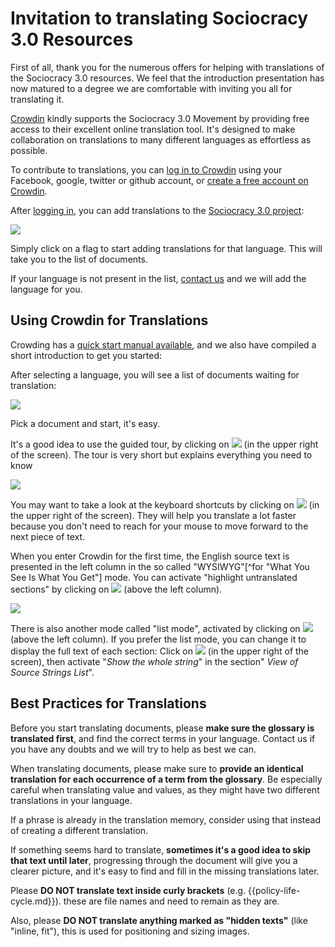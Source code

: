 # Invitation to translating Sociocracy 3.0 Resources #

First of all, thank you for the numerous offers for helping with translations of the Sociocracy 3.0 resources. We feel that the introduction presentation has now matured to a degree we are comfortable with inviting you all for translating it. 

[Crowdin](http://crowdin.com) kindly supports the Sociocracy 3.0 Movement by providing free access to their excellent online translation tool. It's designed to make collaboration on translations to many different languages as effortless as possible.

To contribute to translations, you can [log in to Crowdin](https://crowdin.com/login) using your Facebook, google, twitter or github account, or [create a free account on Crowdin](https://crowdin.com/join).

After [logging in](https://crowdin.com/login), you can add translations to the [Sociocracy 3.0 project](https://crowdin.com/project/sociocracy-30):

![](http://sociocracy30.org/static-images/translations/project.png)

Simply click on a flag to start adding translations for that language. This will take you to the list of documents.

 If your language is not present in the list, [contact us](http://sociocracy30.org/contact/) and we will add the language for you.

## Using Crowdin for Translations ##

Crowding has a [quick start manual available](https://crowdin.com/page/quick-start), and we also have compiled a short introduction to get you started:

After selecting a language, you will see a list of documents waiting for translation:

![](http://sociocracy30.org/static-images/translations/documents.png)

Pick a document and start, it's easy.

It's a good idea to use the guided tour, by clicking on ![](http://sociocracy30.org/static-images/translations/help.png) (in the upper right of the screen). The tour is very short but explains everything you need to know

![](http://sociocracy30.org/static-images/translations/interface.png)

You may want to take a look at the keyboard shortcuts by clicking on ![](http://sociocracy30.org/static-images/translations/shortcuts.png)  (in the upper right of the screen). They will help you translate a lot faster because you don't need to reach for your mouse to move forward to the next piece of text.

When you enter Crowdin for the first time, the English source text is presented in the left column in the so called  "WYSIWYG"[^for "What You See Is What You Get"] mode. You can activate "highlight untranslated sections" by clicking on ![](http://sociocracy30.org/static-images/translations/highlight.png) (above the left column).

![](http://sociocracy30.org/static-images/translations/list-mode.png)

There is also another mode called "list mode", activated by clicking on ![](http://sociocracy30.org/static-images/translations/mode.png) (above the left column). If you prefer the list mode, you can change it to display the full text of each section: Click on ![](http://sociocracy30.org/static-images/translations/settings.png) (in the upper right of the screen), then activate "*Show the whole string*" in the section" *View of Source Strings List*".

## Best Practices for Translations ##

Before you start translating documents,  please **make sure the glossary is translated first**, and find the correct terms in your language. Contact us if you have any doubts and we will try to help as best we can.

When translating documents, please make sure to  **provide an identical translation for each occurrence of a term from the glossary**. Be especially careful when translating value and values, as they might have two different translations in your language.

If a phrase is already in the translation memory, consider using that instead of creating a different translation.

If something seems hard to translate, **sometimes it's a good idea to skip that text until later**, progressing through the document will give you a clearer picture, and it's easy to find and fill in the missing translations later.

Please **DO NOT translate text inside curly brackets** (e.g.  {{policy-life-cycle.md}}). these are file names and need to remain as they are.

Also, please **DO NOT translate anything marked as "hidden texts"** (like "inline, fit"), this is used for positioning and sizing images.
